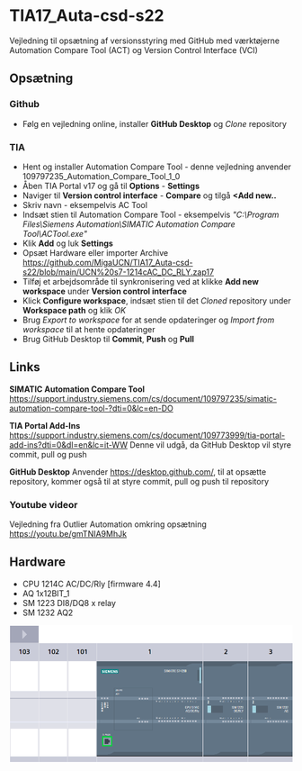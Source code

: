# TIA17_Auta-csd-s22
Vejledning til opsætning af versionsstyring med GitHub med værktøjerne Automation Compare Tool (ACT) og Version Control Interface (VCI)

## Opsætning
### Github
- Følg en vejledning online, installer **GitHub Desktop** og *Clone* repository
### TIA
- Hent og installer Automation Compare Tool - denne vejledning anvender 109797235_Automation_Compare_Tool_1_0
- Åben TIA Portal v17 og gå til **Options** - **Settings**
- Naviger til **Version control interface** - **Compare** og tilgå **<Add new..**
- Skriv navn - eksempelvis AC Tool 
- Indsæt stien til Automation Compare Tool - eksempelvis *"C:\Program Files\Siemens Automation\SIMATIC Automation Compare Tool\ACTool.exe"*
- Klik **Add** og luk **Settings**
- Opsæt Hardware eller importer Archive https://github.com/MigaUCN/TIA17_Auta-csd-s22/blob/main/UCN%20s7-1214cAC_DC_RLY.zap17
- Tilføj et arbejdsområde til synkronisering ved at klikke **Add new workspace** under **Version control interface**
- Klick **Configure workspace**, indsæt stien til det *Cloned* repository under **Workspace path** og klik *OK*
- Brug *Export to workspace* for at sende opdateringer og *Import from workspace* til at hente opdateringer
- Brug GitHub Desktop til **Commit**, **Push** og **Pull**

## Links
**SIMATIC Automation Compare Tool** https://support.industry.siemens.com/cs/document/109797235/simatic-automation-compare-tool-?dti=0&lc=en-DO

**TIA Portal Add-Ins** https://support.industry.siemens.com/cs/document/109773999/tia-portal-add-ins?dti=0&dl=en&lc=it-WW
Denne vil udgå, da GitHub Desktop vil styre commit, pull og push

**GitHub Desktop**
Anvender https://desktop.github.com/, til at opsætte repository, kommer også til at styre commit, pull og push til repository

### Youtube videor 
Vejledning fra Outlier Automation omkring opsætning https://youtu.be/gmTNIA9MhJk

## Hardware
- CPU 1214C AC/DC/Rly [firmware 4.4]
- AQ 1x12BIT_1
- SM 1223 DI8/DQ8 x relay
- SM 1232 AQ2

![Hardware_1214cAC_DC_RLY](https://github.com/MigaUCN/TIA17_Auta-csd-s22/blob/main/images/Hardware_1214cAC_DC_RLY.png)
